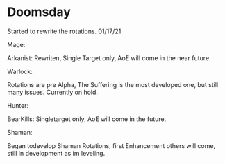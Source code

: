 # Doomsday

Started to rewrite the rotations. 01/17/21

Mage:

Arkanist: Rewriten, Single Target only, AoE will come in the near future.


Warlock:

Rotations are pre Alpha, The Suffering is the most developed one, but still many issues.
Currently on hold.


Hunter:

BearKills: Singletarget only, AoE will come in the future.


Shaman:

Began todevelop Shaman Rotations, first Enhancement others will come, still in development as im leveling.
